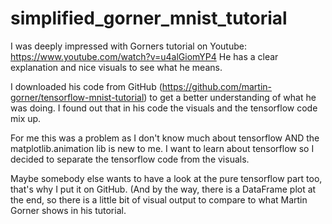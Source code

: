 # simplified_gorner_mnist_tutorial
I was deeply impressed with Gorners tutorial on Youtube: https://www.youtube.com/watch?v=u4alGiomYP4 He has a clear explanation and nice visuals to see what he means.

I downloaded his code from GitHub (https://github.com/martin-gorner/tensorflow-mnist-tutorial) to get a better understanding of what he was doing. I found out that in his code the visuals and the tensorflow code mix up.

For me this was a problem as I don't know much about tensorflow AND the matplotlib.animation lib is new to me. I want to learn about tensorflow so I decided to separate the tensorflow code from the visuals.

Maybe somebody else wants to have a look at the pure tensorflow part too, that's why I put it on GitHub. (And by the way, there is a DataFrame plot at the end, so there is a little bit of visual output to compare to what Martin Gorner shows in his tutorial.


